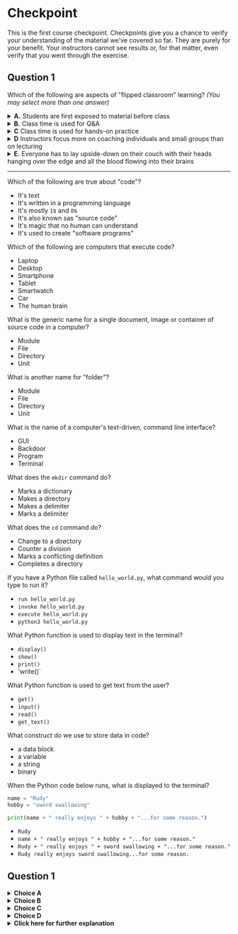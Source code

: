 # Checkpoint

This is the first course checkpoint. Checkpoints give you a chance to verify your understanding of the material we've covered so far. They are purely for your benefit. Your instructors cannot see results or, for that matter, even verify that you went through the exercise.
 
## Question 1

Which of the following are aspects of "flipped classroom" learning? _(You may select more than one answer)_

<details>
<summary>
<b>A.</b>
Students are first exposed to material before class
</summary>

> :heavy_check_mark: **CORRECT**
</details>

<details>
<summary>
<b>B.</b>
Class time is used for Q&A
</summary>

:heavy_check_mark: **CORRECT**
</details>

<details>
<summary>
<b>C</b>
Class time is used for hands-on practice
</summary>

:heavy_check_mark: **CORRECT**
</details>

<details>
<summary>
<b>D</b>
Instructors focus more on coaching individuals and small groups than on lecturing
</summary>

:heavy_check_mark: **CORRECT**
</details>

<details>
<summary>
<b>E.</b>
Everyone has to lay upside-down on their couch with their heads hanging over the edge and all the blood flowing into their brains
</summary>

:x: **INCORRECT**
</details>

---

Which of the following are true about "code"?

* It's text
* It's written in a programming language
* It's mostly `1`s and `0`s
* It's also known sas "source code"
* It's magic that no human can understand
* It's used to create "software programs"

Which of the following are computers that execute code?

* Laptop
* Desktop
* Smartphone
* Tablet
* Smartwatch
* Car
* The human brain

What is the generic name for a single document, image or container of source code in a computer?

* Module
* File
* Directory
* Unit

What is another name for "folder"?

* Module
* File
* Directory
* Unit

What is the name of a computer's text-driven, command line interface?

* GUI
* Backdoor
* Program
* Terminal

What does the `mkdir` command do?

* Marks a dictionary
* Makes a directory
* Makes a delimiter
* Marks a delimiter

What does the `cd` command do?

* Change to a directory
* Counter a division
* Marks a conflicting definition
* Completes a directory

If you have a Python file called `hello_world.py`, what command would you type to run it?

* `run hello_world.py`
* `invoke hello_world.py`
* `execute hello_world.py`
* `python3 hello_world.py`

What Python function is used to display text in the terminal?

* `display()`
* `show()`
* `print()`
* 'write()`

What Python function is used to get text from the user?

* `get()`
* `input()`
* `read()`
* `get_text()`

What construct do we use to store data in code?

* a data block
* a variable
* a string
* binary

When the Python code below runs, what is displayed to the terminal?

```python
name = "Rudy"
hobby = "sword swallowing"

print(name + " really enjoys " + hobby + "...for some reason.")
```

* `Rudy`
* `name + " really enjoys " + hobby + "...for some reason."`
* `Rudy + " really enjoys " + sword swallowing + "...for some reason."`
* `Rudy really enjoys sword swallowing...for some reason.`
 
## Question 1

<details>
<summary>
<b>Choice A</b>


</summary>

:x: **INCORRECT**

</details>

<details>
<summary>
<b>Choice B</b>


</summary>

:x: **INCORRECT**

</details>

<details>
<summary>
<b>Choice C</b>

</summary>

:x: **INCORRECT**

</details>

<details>
<summary>
<b>Choice D</b>

</summary>

:heavy_check_mark: **CORRECT**

</details>

<details>
<summary>
<b>Click here for further explanation</b>
</summary>

</details>

<br/>

